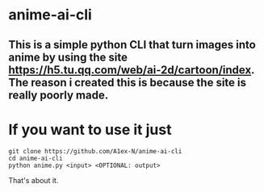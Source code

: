 # anime-ai-cli

## This is a simple python CLI that turn images into anime by using the site https://h5.tu.qq.com/web/ai-2d/cartoon/index. The reason i created this is because the site is really poorly made.


# If you want to use it just
```
git clone https://github.com/A1ex-N/anime-ai-cli
cd anime-ai-cli
python anime.py <input> <OPTIONAL: output>
```

That's about it.